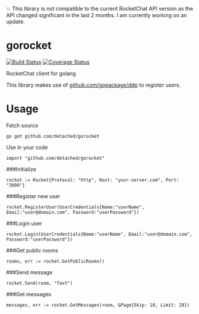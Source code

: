 :boom: This library is not compatible to the current RocketChat API version as the API changed significant in the last 2 months.
I am currently working on an update.

# gorocket
[![Build Status](https://travis-ci.org/detached/gorocket.svg?branch=master)](https://travis-ci.org/detached/gorocket)
[![Coverage Status](https://coveralls.io/repos/github/detached/gorocket/badge.svg?branch=master)](https://coveralls.io/github/detached/gorocket?branch=master)

RocketChat client for golang

This library makes use of [github.com/gopackage/ddp](https://github.com/gopackage/ddp) to register users.

# Usage

Fetch source
```
go get github.com/detached/gorocket
```

Use in your code
```
import "github.com/detached/gorocket"
```

###Initialize
```
rocket := Rocket{Protocol: "http", Host: "your-server.com", Port: "3000"}
```

###Register new user
```
rocket.RegisterUser(UserCredentials{Name:"userName", Email:"user@domain.com", Password:"userPassword"})
```

###Login user
```
rocket.Login(UserCredentials{Name:"userName", Email:"user@domain.com", Password:"userPassword"})
```

###Get public rooms
```
rooms, err := rocket.GetPublicRooms()
```

###Send message
```
rocket.Send(room, "Text")
```

###Get messages
```
messages, err := rocket.GetMessages(room, &Page{Skip: 10, Limit: 20})
```

